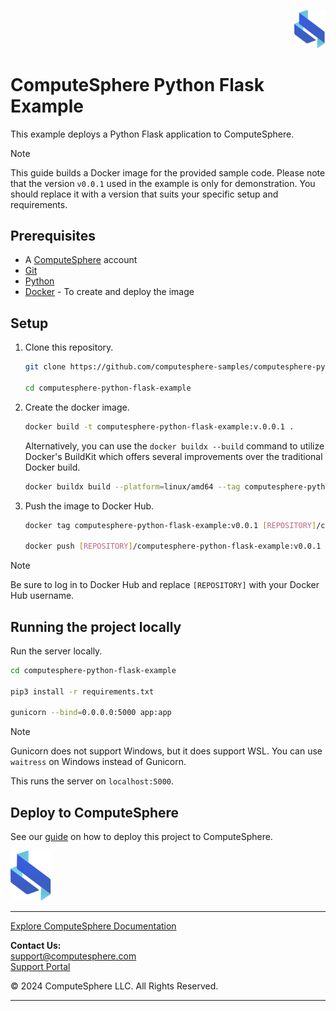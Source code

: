 <p align="right">
    <a href="https://computesphere.com/"><img src="static/logo.svg" width="50px" /></a>
</p>

# ComputeSphere Python Flask Example

This example deploys a Python Flask application to ComputeSphere.

> [!NOTE]
> This guide builds a Docker image for the provided sample code. Please note that the version `v0.0.1` used in the example is only for demonstration. You should replace it with a version that suits your specific setup and requirements.

## Prerequisites

- A [ComputeSphere](https://computesphere.com) account
- [Git](https://git-scm.com/downloads)
- [Python](https://www.python.org/downloads/)
- [Docker](https://docs.docker.com/engine/install/) - To create and deploy the image

## Setup

1. Clone this repository.

    ```bash
    git clone https://github.com/computesphere-samples/computesphere-python-flask-example.git

    cd computesphere-python-flask-example
    ```

2. Create the docker image.

    ```bash
    docker build -t computesphere-python-flask-example:v.0.0.1 .
    ```

    Alternatively, you can use the `docker buildx --build` command to utilize Docker's BuildKit which offers several improvements over the traditional Docker build.

    ```bash
    docker buildx build --platform=linux/amd64 --tag computesphere-python-flask-example:v0.0.1 .
    ``` 

3. Push the image to Docker Hub.

    ```bash
    docker tag computesphere-python-flask-example:v0.0.1 [REPOSITORY]/computesphere-python-flask-example:v0.0.1

    docker push [REPOSITORY]/computesphere-python-flask-example:v0.0.1
    ```

> [!NOTE]
> Be sure to log in to Docker Hub and replace `[REPOSITORY]` with your Docker Hub username.

## Running the project locally

Run the server locally.

```bash
cd computesphere-python-flask-example

pip3 install -r requirements.txt

gunicorn --bind=0.0.0.0:5000 app:app
```

> [!NOTE]
> Gunicorn does not support Windows, but it does support WSL. You can use `waitress` on Windows instead of Gunicorn.

This runs the server on `localhost:5000`.

## Deploy to ComputeSphere

See our [guide](https://docs.computesphere.com/docs/getting-started/quickstart/getting-started-with-flask) on how to deploy this project to ComputeSphere.

<!-- Check if this is the right link to the dashboard -->
<a href="https://console.computesphere.com"> <img src="static/logo.svg" alt="ComputeSphere Logo"> </a>

---
[Explore ComputeSphere Documentation](https://docs.computesphere.com)

**Contact Us:**  
[support@computesphere.com](mailto:support@computesphere.com)  
[Support Portal](https://support.computesphere.com/portal)

&copy; 2024 ComputeSphere LLC. All Rights Reserved.

---